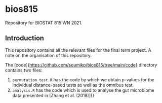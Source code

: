 # bios815
Repository for BIOSTAT 815 WN 2021.

## Introduction
This repository contains all the relevant files for the final term project. A note on the organisation of this repository. 

The [code]{https://github.com/soumikp/bios815/tree/main/code} directory contains two files:

1. `permutation_test.R` has the code by which we obtain p-values for the individual distance-based tests as well as the omnibus test. 
2. `analysis.R` has the code which is used to analyse the gut microbiome data presented in [Zhang et al. (2018)]{}
